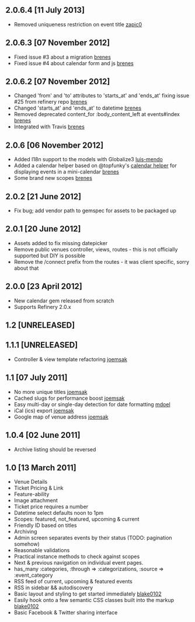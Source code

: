 ## 2.0.6.4 [11 July 2013]
* Removed uniqueness restriction on event title [zapic0](https://github.com/zapic0)

## 2.0.6.3 [07 November 2012]
* Fixed issue #3 about a migration [brenes](https://github.com/brenes)
* Fixed issue #4 about calendar form and js [brenes](https://github.com/brenes)

## 2.0.6.2 [07 November 2012]
* Changed 'from' and 'to' attributes to 'starts_at' and 'ends_at' fixing issue #25 from refinery repo [brenes](https://github.com/brenes)
* Changed 'starts_at' and 'ends_at' to datetime [brenes](https://github.com/brenes)
* Removed deprecated content_for :body_content_left at events#index [brenes](https://github.com/brenes)
* Integrated with Travis [brenes](https://github.com/brenes)

## 2.0.6 [06 November 2012]
* Added I18n support to the models with Globalize3 [luis-mendo](https://github.com/luis-mendo)
* Added a calendar helper based on @topfunky's [calendar helper](https://github.com/topfunky/calendar_helper) for displaying events in a mini-calendar [brenes](https://github.com/brenes)
* Some brand new scopes [brenes](https://github.com/brenes)

## 2.0.2 [21 June 2012]
* Fix bug; add vendor path to gemspec for assets to be packaged up

## 2.0.1 [20 June 2012]
* Assets added to fix missing datepicker
* Remove public venues controller, views, routes - this is not officially supported but DIY is possible
* Remove the /connect prefix from the routes - it was client specific, sorry about that

## 2.0.0 [23 April 2012]
* New calendar gem released from scratch
* Supports Refinery 2.0.x

## 1.2 [UNRELEASED]

## 1.1.1 [UNRELEASED]
* Controller & view template refactoring [joemsak](https://github.com/joemsak)

## 1.1 [07 July 2011]
* No more unique titles [joemsak](https://github.com/joemsak)
* Cached slugs for performance boost [joemsak](https://github.com/joemsak)
* Easy multi-day or single-day detection for date formatting [mdoel](https://github.com/mdoel)
* iCal (ics) export [joemsak](https://github.com/joemsak)
* Google map of venue address [joemsak](https://github.com/joemsak)

## 1.0.4 [02 June 2011]
* Archive listing should be reversed


## 1.0 [13 March 2011]

* Venue Details
* Ticket Pricing & Link
* Feature-ability
* Image attachment
* Ticket price requires a number
* Datetime select defaults noon to 1pm
* Scopes: featured, not_featured, upcoming & current
* Friendly ID based on titles
* Archiving
* Admin screen separates events by their status (TODO: pagination somehow)
* Reasonable validations
* Practical instance methods to check against scopes
* Next & previous navigation on individual event pages.
* has_many :categories, :through => :categorizations, :source => :event_category
* RSS feed of current, upcoming & featured events
* RSS in sidebar && autodiscovery
* Basic layout and styling to get started immediately [blake0102](http://github.com/blake0102)
* Easily hook onto a few semantic CSS classes built into the markup [blake0102](http://github.com/blake0102)
* Basic Facebook & Twitter sharing interface
